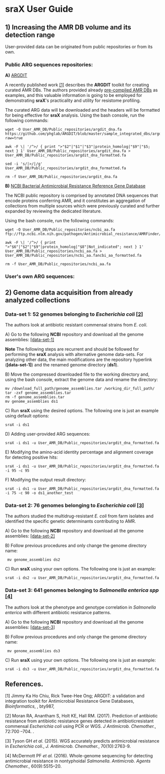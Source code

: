 # sraX User Guide

## 1) Increasing the AMR DB volume and its detection range
User-provided data can be originated from public repositories or from its own.

### Public ARG sequences repositories:

   **A)** [ARGDIT](https://github.com/phglab/ARGDIT)
   
   A recently published work [[1]](https://doi.org/10.1093/bioinformatics/bty987) describes the **ARGDIT** toolkit for creating curated AMR DBs. The authors provided already [pre-compiled AMR DBs](https://github.com/phglab/ARGDIT/tree/master/sample_integrated_dbs) as examples, and this valuable information is going to be employed for demonstrating **sraX**'s practicality and utility for resistome profiling.

   The curated ARG data will be downloaded and the headers will be formatted for being effective for **sraX** analysis. Using the bash console, run the following commands:
   
   ```
   wget -O User_AMR_DB/Public_repositories/argdit_dna.fa https://github.com/phglab/ARGDIT/blob/master/sample_integrated_dbs/argdit_nt_db.fa?raw=true

   awk -F \| '/^>/ { print ">"$2"|"$1"|"$3"|protein_homolog|"$9"|"$5; next } 1' User_AMR_DB/Public_repositories/argdit_dna.fa > User_AMR_DB/Public_repositories/argdit_dna_formatted.fa
   
   sed -i 's/|>/|/g' User_AMR_DB/Public_repositories/argdit_dna_formatted.fa
   
   rm -f User_AMR_DB/Public_repositories/argdit_dna.fa
   ```
   
   **B)** [NCBI Bacterial Antimicrobial Resistance Reference Gene Database](https://www.ncbi.nlm.nih.gov/bioproject/PRJNA313047)
   
   The NCBI public repository is comprised by annotated DNA sequences that encode proteins conferring AMR, and it constitutes an aggregation of collections from multiple sources which were previously curated and further expanded by reviewing the dedicated literature.
   
  Using the bash console, run the following commands:
  
   ```
   wget -O User_AMR_DB/Public_repositories/ncbi_aa.fa ftp://ftp.ncbi.nlm.nih.gov/pathogen/Antimicrobial_resistance/AMRFinder/data/latest/AMRProt
   
   awk -F \| '/^>/ { print ">"$6"|"$2"|"$9"|protein_homolog|"$8"|Not_indicated"; next } 1' User_AMR_DB/Public_repositories/ncbi_aa.fa > User_AMR_DB/Public_repositories/ncbi_aa.fancbi_aa_formatted.fa
   
   rm -f User_AMR_DB/Public_repositories/ncbi_aa.fa
   ```
   

### User's own ARG sequences:

## 2) Genome data acquisition from already analyzed collections

### Data-set 1: 52 genomes belonging to _Escherichia coli_ [[2]](https://doi.org/10.1093/jac/dkw511)
The authors look at antibiotic resistant commensal strains from _E. coli_.

   A) Go to the following **NCBI** repository and download all the genome assemblies: [[data-set-1]](https://www.ncbi.nlm.nih.gov/assembly?LinkName=bioproject_assembly_all&from_uid=335932)   
   
   __Note__ The following steps are recurrent and should be followed for performing the **sraX** analysis with alternative genome data-sets. For analyzing other data, the main modifications are the repository hyperlink (**[data-set-1]**) and the renamed genome directory (**ds1**).
   
   B) Move the compressed downloaded file to the working directory and, using the bash console, extract the genome data and rename the directory:

   ```
   mv /download_full_path/genome_assemblies.tar /working_dir_full_path/
   tar -zxf genome_assemblies.tar
   rm -f genome_assemblies.tar
   mv genome_assemblies ds1
   ```
   C) Run **sraX** using the desired options. The following one is just an example using default options:
   ```
   sraX -i ds1
   ```
   
   D) Adding user-provided ARG sequences:
   ```
   sraX -i ds1 -u User_AMR_DB/Public_repositories/argdit_dna_formatted.fa
   ```
   
   E) Modifying the amino-acid identity percentage and alignment coverage for detecting positive hits:
   ```
   sraX -i ds1 -u User_AMR_DB/Public_repositories/argdit_dna_formatted.fa -i 95 -c 95
   ```
   F) Modifying the output result directory:
   ```
   sraX -i ds1 -u User_AMR_DB/Public_repositories/argdit_dna_formatted.fa -i 75 -c 90 -o ds1_another_test
   ```   
   
### Data-set 2: 76 genomes belonging to _Escherichia coli_ [[3]](https://academic.oup.com/jac/article/70/10/2763/830949)
The authors studied the multidrug-resistant _E. coli_ from farm isolates and identified the specific genetic determinants contributing to AMR.

   A) Go to the following **NCBI** repository and download all the genome assemblies: [[data-set-2]](https://www.ncbi.nlm.nih.gov/assembly?LinkName=bioproject_assembly_all&from_uid=266657)

   B) Follow previous procedures and only change the genome directory name:
   ```
    mv genome_assemblies ds2
   ```
   C) Run **sraX** using your own options. The following one is just an example:
   ```
   sraX -i ds2 -u User_AMR_DB/Public_repositories/argdit_dna_formatted.fa    
   ```

### Data-set 3: 641 genomes belonging to _Salmonella enterica spp_ [[4]](https://doi.org/10.1128/AAC.01030-16)

The authors look at the phenotype and genotype correlation in _Salmonella enterica_ with different antibiotic resistance patterns.

   A) Go to the following **NCBI** repository and download all the genome assemblies: [[data-set-3]](https://www.ncbi.nlm.nih.gov/assembly?LinkName=bioproject_assembly_all&from_uid=242614)

   B) Follow previous procedures and only change the genome directory name:
   ```
    mv genome_assemblies ds3
   ```
   C) Run **sraX** using your own options. The following one is just an example:
   ```
   sraX -i ds3 -u User_AMR_DB/Public_repositories/argdit_dna_formatted.fa
   ```


## References.
[1] Jimmy Ka Ho Chiu, Rick Twee-Hee Ong; ARGDIT: a validation and integration toolkit for Antimicrobial Resistance Gene Databases, _Bioinformatics_, , bty987, 

[2] Moran RA, Anantham S, Holt KE, Hall RM. (2017). Prediction of antibiotic resistance from antibiotic resistance genes detected in antibioticresistant commensal _Escherichia coli_ using PCR or WGS. _J Antimicrob. Chemother._, 72:700 –704. .

[3] Tyson GH _et al._ (2015). WGS accurately predicts antimicrobial resistance in _Escherichia coli_., _J. Antimicrob. Chemother._, 70(10):2763-9.

[4] McDermott PF _et al._ (2016). Whole-genome sequencing for detecting antimicrobial resistance in nontyphoidal _Salmonella_. _Antimicrob. Agents Chemother._, 60(9):5515–20.

